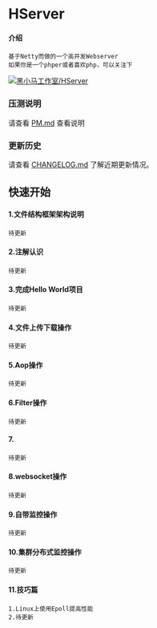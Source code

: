 # HServer

#### 介绍
    基于Netty而做的一个高并发Webserver
    如果你是一个phper或者喜欢php，可以关注下 
[![黑小马工作室/HServer](https://gitee.com/heixiaomas/HServer/widgets/widget_card.svg?colors=ffffff,ffffff,,e3e9ed,666666,9b9b9b)](https://gitee.com/heixiaomas/HServer)
    
### 压测说明
请查看 [PM.md](doc/PM.md) 查看说明


### 更新历史
请查看 [CHANGELOG.md](doc/CHANGELOG.md) 了解近期更新情况。


## 快速开始
#### 1.文件结构框架架构说明
    待更新
#### 2.注解认识
    待更新
#### 3.完成Hello World项目
    待更新
#### 4.文件上传下载操作
    待更新    
#### 5.Aop操作
    待更新
#### 6.Filter操作
    待更新
#### 7.
    待更新
#### 8.websocket操作
    待更新
#### 9.自带监控操作
    待更新
#### 10.集群分布式监控操作
    待更新
#### 11.技巧篇
    1.Linux上使用Epoll提高性能
    2.待更新
